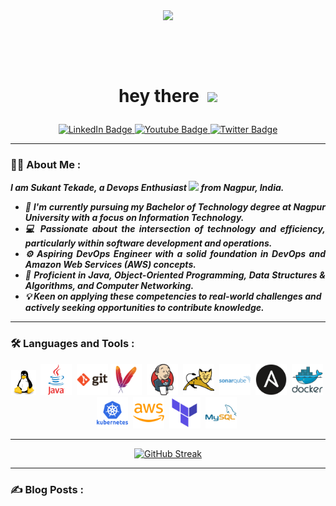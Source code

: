 <div id="header" align="center">
  <img src="https://i.giphy.com/media/v1.Y2lkPTc5MGI3NjExYnFlbzJteHZpcGh3dTRiMGVvMWE2a3I0ZnhuNGI0dGJveDIzM3I5ayZlcD12MV9pbnRlcm5hbF9naWZfYnlfaWQmY3Q9cw/nYD66ng26rP1WMmXwx/giphy.gif" width="200"/>
</div>
<h1 id="header" align="center">
   &nbsp;&nbsp;<i></i><p><span class="bold">hey&nbsp;there&nbsp; </i>
  <img src="https://media.giphy.com/media/hvRJCLFzcasrR4ia7z/giphy.gif" width="30px"/>
  </span</p>
</h1>
<div id="badges" align="center">
  <a href="https://www.linkedin.com/in/tekade-sukant-3343bb252">
    <img src="https://img.shields.io/badge/LinkedIn-blue?style=for-the-badge&logo=linkedin&logoColor=white" alt="LinkedIn Badge"/>
  </a>
  <a href="https://www.instagram.com/muschifresser/">
    <img src="https://img.shields.io/badge/Instagram-orange?style=for-the-badge&logo=Instagram&logoColor=white" alt="Youtube Badge"/>
  </a>
  <a href="your-twitter-URL">
    <img src="https://img.shields.io/badge/Portfolio-purple?style=for-the-badge&logo=man&logoColor=white" alt="Twitter Badge"/>
  </a>
</div>

---

### 👨‍💼 About Me :
<i><b align= "justify"> I am Sukant Tekade, a Devops Enthusiast <img src="https://media.giphy.com/media/WUlplcMpOCEmTGBtBW/giphy.gif" width="30"> from Nagpur, India.
- :telescope: I'm currently pursuing my Bachelor of Technology degree at Nagpur University with a focus on Information Technology.
- :computer: Passionate about the intersection of technology and efficiency, particularly within software development and operations.
- :gear: Aspiring DevOps Engineer with a solid foundation in DevOps and Amazon Web Services (AWS) concepts.
- :rocket: Proficient in Java, Object-Oriented Programming, Data Structures & Algorithms, and Computer Networking.
- :bulb: Keen on applying these competencies to real-world challenges and actively seeking opportunities to contribute knowledge.
</b></i>
---

### :hammer_and_wrench: Languages and Tools :
<div align= "center">
  <img src="https://github.com/devicons/devicon/blob/6910f0503efdd315c8f9b858234310c06e04d9c0/icons/linux/linux-original.svg" title="JavaScript" alt="JavaScript" width="40" height="40"/>&nbsp;
  <img src="https://github.com/devicons/devicon/blob/master/icons/java/java-original-wordmark.svg" title="Java" alt="Java" width="50" height="50"/>&nbsp;
  <img src="https://github.com/devicons/devicon/blob/master/icons/git/git-original-wordmark.svg" title="Git" **alt="Git" width="50" height="50"/>
  <img src="https://github.com/devicons/devicon/blob/6910f0503efdd315c8f9b858234310c06e04d9c0/icons/maven/maven-original.svg" title="Spring" alt="Spring" width="50" height="50"/>&nbsp;
  <img src="https://github.com/devicons/devicon/blob/6910f0503efdd315c8f9b858234310c06e04d9c0/icons/jenkins/jenkins-original.svg" title="Material UI" alt="Material UI" width="50" height="50"/>&nbsp;
  <img src="https://github.com/devicons/devicon/blob/6910f0503efdd315c8f9b858234310c06e04d9c0/icons/tomcat/tomcat-original.svg" title="Flutter" alt="Flutter" width="50" height="50"/>&nbsp;
  <img src="https://github.com/devicons/devicon/blob/6910f0503efdd315c8f9b858234310c06e04d9c0/icons/sonarqube/sonarqube-plain-wordmark.svg" title="Firebase" alt="Firebase" width="50" height="50"/>&nbsp;
  <img src="https://github.com/devicons/devicon/blob/6910f0503efdd315c8f9b858234310c06e04d9c0/icons/ansible/ansible-original.svg" title="React" alt="React" width="50" height="50"/>&nbsp;
  <img src="https://github.com/devicons/devicon/blob/6910f0503efdd315c8f9b858234310c06e04d9c0/icons/docker/docker-original-wordmark.svg"  title="CSS3" alt="CSS" width="50" height="50"/>&nbsp;
  <img src="https://github.com/devicons/devicon/blob/6910f0503efdd315c8f9b858234310c06e04d9c0/icons/kubernetes/kubernetes-plain-wordmark.svg" title="HTML5" alt="HTML" width="50" height="50"/>&nbsp;
  <img src="https://github.com/devicons/devicon/blob/master/icons/amazonwebservices/amazonwebservices-plain-wordmark.svg" title="AWS" alt="AWS" width="50" height="50"/>&nbsp;
  <img src="https://github.com/devicons/devicon/blob/6910f0503efdd315c8f9b858234310c06e04d9c0/icons/terraform/terraform-original.svg" title="Redux" alt="Redux " width="50" height="50"/>&nbsp;
  <img src="https://github.com/devicons/devicon/blob/master/icons/mysql/mysql-original-wordmark.svg" title="MySQL"  alt="MySQL" width="50" height="50"/>&nbsp;
</div>

---


<div align= "center"> <a href="https://git.io/streak-stats"><img src="https://github-readme-streak-stats.herokuapp.com?user=tekadesukant&theme=highcontrast&card_width=525" alt="GitHub Streak" /></a></div>

---

### :writing_hand: Blog Posts :
<!-- BLOG-POST-LIST:START -->
<!-- BLOG-POST-LIST:END -->
